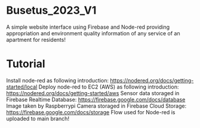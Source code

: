# Busetus_2023_V1
A simple website interface using Firebase and Node-red providing appropriation and environment quality information of any service of an apartment for residents!

# Tutorial
Install node-red as following introduction: https://nodered.org/docs/getting-started/local
Deploy node-red to EC2 (AWS) as following introduction: https://nodered.org/docs/getting-started/aws
Sensor data storaged in Firebase Realtime Database: https://firebase.google.com/docs/database 
Image taken by Raspberrypi Camera storaged in Firebase Cloud Storage: https://firebase.google.com/docs/storage
Flow used for Node-red is uploaded to main branch!



